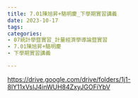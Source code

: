```yaml
---
title: 7.01陳旭昇+駱明慶_下學期實習講義
date: 2023-10-17
tags: 
categories:
- 07統計學暨實習_計量經濟學導論暨實習
- 7.01陳旭昇+駱明慶
- 下學期實習講義

---
```

https://drive.google.com/drive/folders/1j1-8lY11xVsIJ4inWUH84ZxyJGOFiYbV
